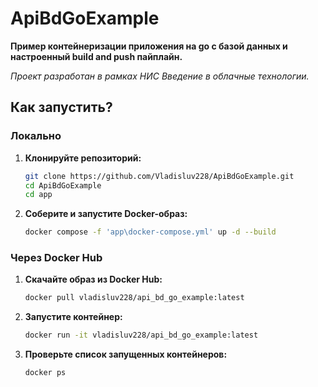 # ApiBdGoExample

**Пример контейнеризации приложения на go с базой данных и настроенный build and push пайплайн.**

_Проект разработан в рамках НИС Введение в облачные технологии._

## Как запустить?

### Локально

1. **Клонируйте репозиторий:**

   ```bash
   git clone https://github.com/Vladisluv228/ApiBdGoExample.git
   cd ApiBdGoExample
   cd app
2. **Соберите и запустите Docker-образ:**

   ```bash
   docker compose -f 'app\docker-compose.yml' up -d --build

### Через Docker Hub

1. **Скачайте образ из Docker Hub:**

   ```bash
   docker pull vladisluv228/api_bd_go_example:latest

2. **Запустите контейнер:**

   ```bash
   docker run -it vladisluv228/api_bd_go_example:latest

3. **Проверьте список запущенных контейнеров:**

   ```bash
   docker ps
